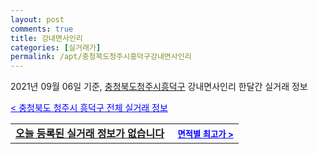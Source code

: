 ```yaml
---
layout: post
comments: true
title: 강내면사인리
categories: [실거래가]
permalink: /apt/충청북도청주시흥덕구강내면사인리
---
```


2021년 09월 06일 기준, <a href="/apt/충청북도청주시흥덕구">충청북도청주시흥덕구</a> 강내면사인리 한달간 실거래 정보

<a style="color: blue;" href="/apt/충청북도청주시흥덕구">< 충청북도 청주시 흥덕구 전체 실거래 정보</a>
<!---- start ---->
<table>
  <tr>
    <td colspan="4" style="font-weight: bold;"><a href="/apt/충청북도청주시흥덕구강내면사인리{name_without_space}">오늘 등록된 실거래 정보가 없습니다</a> &nbsp;&nbsp;&nbsp; <a style="color: blue; font-size: smaller;" href="/apt/충청북도청주시흥덕구강내면사인리{name_without_space}">면적별 최고가 ></a></td>
  </tr>
    
</table>
<!---- end ---->
    